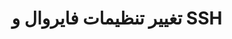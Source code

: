 ---
id: serverVpsFirewallSSH
slug: /servers/vps/serverVpsFirewallSSH
title: تغییر تنظیمات فایروال و SSH
---